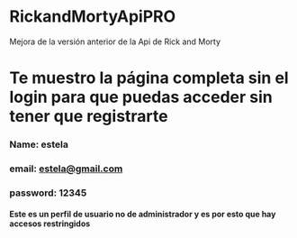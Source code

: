 # RickandMortyApiPRO
Mejora de la versión anterior de la Api de Rick and Morty
# Te muestro la página completa sin el login para que puedas acceder sin tener que registrarte

### Name: estela
### email: estela@gmail.com
### password: 12345

#### Este es un perfil de usuario no de administrador y es por esto que hay accesos restringidos
